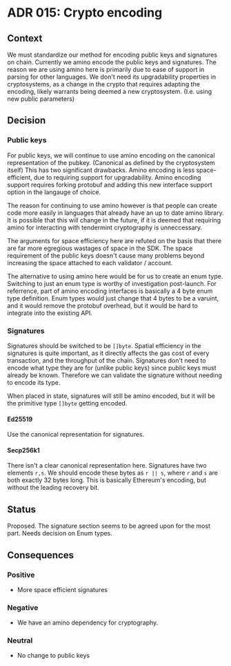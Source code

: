 # ADR 015: Crypto encoding 

## Context

We must standardize our method for encoding public keys and signatures on chain. 
Currently we amino encode the public keys and signatures.
The reason we are using amino here is primarily due to ease of support in
parsing for other languages.
We don't need its upgradability properties in cryptosystems, as a change in
the crypto that requires adapting the encoding, likely warrants being deemed
a new cryptosystem.
(I.e. using new public parameters)

## Decision

### Public keys

For public keys, we will continue to use amino encoding on the canonical
representation of the pubkey.
(Canonical as defined by the cryptosystem itself)
This has two significant drawbacks.
Amino encoding is less space-efficient, due to requiring support for upgradability.
Amino encoding support requires forking protobuf and adding this new interface support
option in the langauge of choice.

The reason for continuing to use amino however is that people can create code
more easily in languages that already have an up to date amino library.
It is possible that this will change in the future, if it is deemed that
requiring amino for interacting with tendermint cryptography is unneccessary.

The arguments for space efficiency here are refuted on the basis that there are
far more egregious wastages of space in the SDK.
The space requirement of the public keys doesn't cause many problems beyond
increasing the space attached to each validator / account.

The alternative to using amino here would be for us to create an enum type.
Switching to just an enum type is worthy of investigation post-launch.
For referrence, part of amino encoding interfaces is basically a 4 byte enum
type definition.
Enum types would just change that 4 bytes to be a varuint, and it would remove
the protobuf overhead, but it would be hard to integrate into the existing API.

### Signatures

Signatures should be switched to be `[]byte`.
Spatial efficiency in the signatures is quite important,
as it directly affects the gas cost of every transaction,
and the throughput of the chain.
Signatures don't need to encode what type they are for (unlike public keys)
since public keys must already be known.
Therefore we can validate the signature without needing to encode its type.

When placed in state, signatures will still be amino encoded, but it will be the
primitive type `[]byte` getting encoded.

#### Ed25519
Use the canonical representation for signatures.

#### Secp256k1
There isn't a clear canonical representation here.
Signatures have two elements `r,s`.
We should encode these bytes as `r || s`, where `r` and `s` are both exactly
32 bytes long.
This is basically Ethereum's encoding, but without the leading recovery bit.

## Status

Proposed. The signature section seems to be agreed upon for the most part.
Needs decision on Enum types.

## Consequences

### Positive
* More space efficient signatures

### Negative
* We have an amino dependency for cryptography.

### Neutral
* No change to public keys
